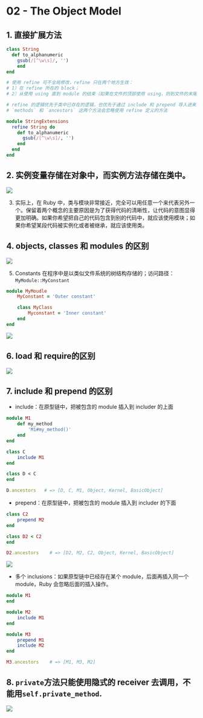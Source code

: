 # 02 - The Object Model

## 1. 直接扩展方法

```ruby
class String
  def to_alphanumeric
    gsub(/[^\w\s]/, '') 
	end
end

# 使用 refine 可不全局修改，refine 只在两个地方生效：
# 1）在 refine 所在的 block；
# 2）从使用 using 直到 module 的结束（如果在文件的顶部使用 using，则到文件的末尾）

# refine 的逻辑优先于类中已存在的逻辑，也优先于通过 include 和 prepend 导入进来的代码。
# `methods` 和 `ancestors` 这两个方法会忽略使用 refine 定义的方法

module StringExtensions
  refine String do
    def to_alphanumeric
      gsub(/[^\w\s]/, '')
    end
  end
end
```

## 2. 实例变量存储在对象中，而实例方法存储在类中。

![](images/5F1CFC9E-F655-4942-AF93-7CA1A00C9E97.png)

3. 实际上，在 Ruby 中，类与模块非常接近，完全可以用任意一个来代表另外一个。保留着两个概念的主要原因是为了获得代码的清晰性，让代码的意图显得更加明确。如果你希望把自己的代码包含到别的代码中，就应该使用模块；如果你希望某段代码被实例化或者被继承，就应该使用类。

## 4. objects, classes 和 modules 的区别

![](images/74A8E7E8-7540-4ECE-AE17-7EF11EFF506B.png)

5. Constants 在程序中是以类似文件系统的树结构存储的；访问路径：`MyModule::MyConstant`

```ruby
module MyMoudle
	MyConstant = 'Outer constant'

	class MyClass
		Myconstant = 'Inner constant'
	end
end
```

![](images/01663F00-5296-4E99-877A-A4508549A2AB.png)

## 6. load 和 require的区别

![](images/6E390D6F-8F67-434D-8825-D3EDBEC90876.png)

## 7. include 和 prepend 的区别

- include：在原型链中，把被包含的 module 插入到 includer 的上面

```ruby
module M1
	def my_method
		'M1#my_method()'
	end
end

class C
	include M1
end

class D < C
end

D.ancestors   # => [D, C, M1, Object, Kernel, BasicObject]
```

- prepend：在原型链中，把被包含的 module 插入到 includer 的下面

```ruby
class C2
	prepend M2
end

class D2 < C2
end

D2.ancestors    # => [D2, M2, C2, Object, Kernel, BasicObject]
```

![](images/4B275B77-64F9-40EB-BB68-A0B28B8903A5.png)

- 多个 inclusions：如果原型链中已经存在某个 module，后面再插入同一个 module，Ruby 会忽略后面的插入操作。

```ruby
module M1
end

module M2
	include M1
end

module M3
	prepend M1
	include M2
end

M3.ancestors    # => [M1, M3, M2]
```

## 8. `private`方法只能使用隐式的 receiver 去调用，不能用`self.private_method`.

![](images/B5D6EE57-BCFC-45A6-B81C-2F5EDAB8983E.png)
